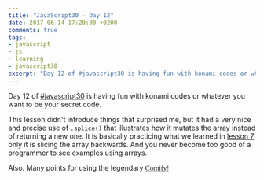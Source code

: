 ```yaml
---
title: "JavaScript30 - Day 12"
date: 2017-06-14 17:20:00 +0200
comments: true
tags:
- javascript
- js
- learning
- javascript30
excerpt: "Day 12 of #javascript30 is having fun with konami codes or whatever you want to be your secret code."
---
```

Day 12 of [#javascript30](https://javascript30.com) is having fun with konami codes or whatever you want to be your secret code.

This lesson didn't introduce things that surprised me, but it had a very nice and precise use of `.splice()` that illustrates how it mutates the array instead of returning a new one. It is basically practicing what we learned in [lesson 7](/2017/06/09/js-30-day-7/) only it is slicing the array backwards. And you never become too good of a programmer to see examples using arrays.

Also. Many points for using the legendary <span style="font-family:'Comic Sans', 'Comic Sans MS', cursive;">[Cornify!](http://www.cornify.com/)</span>